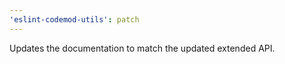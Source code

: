 ```yaml
---
'eslint-codemod-utils': patch
---
```


Updates the documentation to match the updated extended API.
